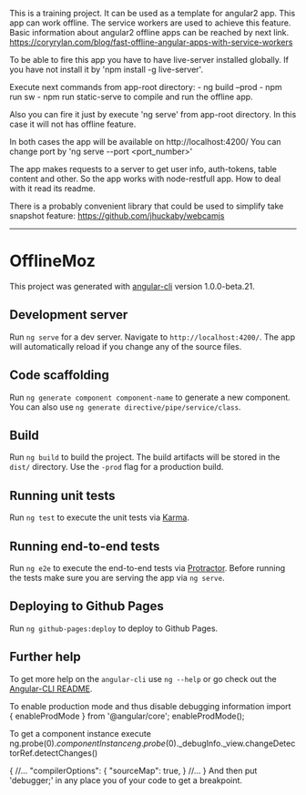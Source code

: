 This is a training project.
It can be used as a template for angular2 app.
This app can work offline. The service workers are used to achieve  this feature.
Basic information about angular2 offline apps can be reached by next link.
https://coryrylan.com/blog/fast-offline-angular-apps-with-service-workers

To be able to fire this app you have to have live-server installed globally.
If you have not install it by 'npm install -g live-server'.

Execute next commands from app-root directory:
    - ng build –prod
    - npm run sw
    - npm run static-serve
to compile and run the offline app.

Also you can fire it just by execute 'ng serve' from app-root directory. In this 
case it will not has offline feature.

In both cases the app will be available on http://localhost:4200/
You can change port by 'ng serve --port <port_number>'

The app makes requests to a server to get user info, auth-tokens,  table content and other.
So the app works with node-restfull app. How to deal with it read its readme.

There is a probably convenient library that could be used to simplify take snapshot feature:
https://github.com/jhuckaby/webcamjs
 
--------------------------------------------------------------------------------

# OfflineMoz

This project was generated with [angular-cli](https://github.com/angular/angular-cli) version 1.0.0-beta.21.

## Development server
Run `ng serve` for a dev server. Navigate to `http://localhost:4200/`. The app will automatically reload if you change any of the source files.

## Code scaffolding

Run `ng generate component component-name` to generate a new component. You can also use `ng generate directive/pipe/service/class`.

## Build

Run `ng build` to build the project. The build artifacts will be stored in the `dist/` directory. Use the `-prod` flag for a production build.

## Running unit tests

Run `ng test` to execute the unit tests via [Karma](https://karma-runner.github.io).

## Running end-to-end tests

Run `ng e2e` to execute the end-to-end tests via [Protractor](http://www.protractortest.org/).
Before running the tests make sure you are serving the app via `ng serve`.

## Deploying to Github Pages

Run `ng github-pages:deploy` to deploy to Github Pages.

## Further help

To get more help on the `angular-cli` use `ng --help` or go check out the [Angular-CLI README](https://github.com/angular/angular-cli/blob/master/README.md).



To enable production mode and thus disable debugging information
import { enableProdMode } from '@angular/core';
enableProdMode();


To get a component instance execute
ng.probe($0).componentInstance
ng.probe($0)._debugInfo._view.changeDetectorRef.detectChanges()

{ //... 
    "compilerOptions": { 
        "sourceMap": true, 
    } 
    //... 
}
And then put 'debugger;' in any place you of your code to get a breakpoint.
